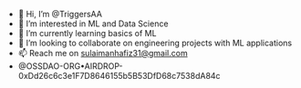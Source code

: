 - 👋 Hi, I’m @TriggersAA
- 👀 I’m interested in ML and Data Science
- 🌱 I’m currently learning basics of ML
- 💞️ I’m looking to collaborate on engineering projects with ML applications
- 📫 Reach me on sulaimanhafiz31@gmail.com
- @OSSDAO-ORG•AIRDROP-0xDd26c6c3e1F7D8646155b5B53DfD68c7538dA84c

<!---
TriggersAA/TriggersAA is a ✨ special ✨ repository because its `README.md` (this file) appears on your GitHub profile.
You can click the Preview link to take a look at your changes.
--->
